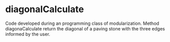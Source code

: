 # diagonalCalculate
Code developed during an programming class of modularization. 
Method diagonaCalculate return the diagonal of a paving stone with the three edges informed by the user.
